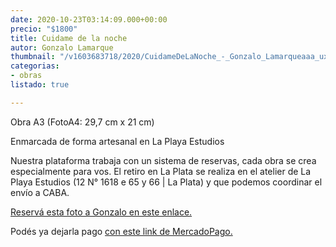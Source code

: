 ```yaml
---
date: 2020-10-23T03:14:09.000+00:00
precio: "$1800"
title: Cuidame de la noche
autor: Gonzalo Lamarque
thumbnail: "/v1603683718/2020/CuidameDeLaNoche_-_Gonzalo_Lamarqueaaa_uxxzxe.jpg"
categorias:
- obras
listado: true

---
```

Obra A3 (FotoA4: 29,7 cm x 21 cm)

Enmarcada de forma artesanal en La Playa Estudios

Nuestra plataforma trabaja con un sistema de reservas, cada obra se crea especialmente para vos. El retiro en La Plata se realiza en el atelier de La Playa Estudios (12 N° 1618 e 65 y 66 | La Plata) y que podemos coordinar el envío a CABA.

[Reservá esta foto a Gonzalo en este enlace.](https://docs.google.com/forms/d/10fHF0ASVijrzqLWWqPIWy7ywpd6uPsMWNGkoIpS1aYw/edit)

Podés ya dejarla pago [con este link de MercadoPago.](https://mpago.la/24ySLbk)